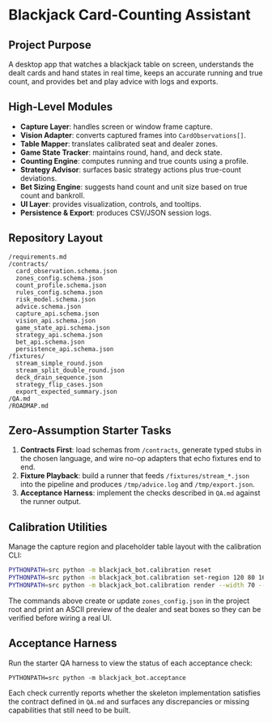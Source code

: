 # Blackjack Card-Counting Assistant

## Project Purpose
A desktop app that watches a blackjack table on screen, understands the dealt cards and hand states in real time, keeps an accurate running and true count, and provides bet and play advice with logs and exports.

## High-Level Modules
- **Capture Layer**: handles screen or window frame capture.
- **Vision Adapter**: converts captured frames into `CardObservations[]`.
- **Table Mapper**: translates calibrated seat and dealer zones.
- **Game State Tracker**: maintains round, hand, and deck state.
- **Counting Engine**: computes running and true counts using a profile.
- **Strategy Advisor**: surfaces basic strategy actions plus true-count deviations.
- **Bet Sizing Engine**: suggests hand count and unit size based on true count and bankroll.
- **UI Layer**: provides visualization, controls, and tooltips.
- **Persistence & Export**: produces CSV/JSON session logs.

## Repository Layout
```
/requirements.md
/contracts/
  card_observation.schema.json
  zones_config.schema.json
  count_profile.schema.json
  rules_config.schema.json
  risk_model.schema.json
  advice.schema.json
  capture_api.schema.json
  vision_api.schema.json
  game_state_api.schema.json
  strategy_api.schema.json
  bet_api.schema.json
  persistence_api.schema.json
/fixtures/
  stream_simple_round.json
  stream_split_double_round.json
  deck_drain_sequence.json
  strategy_flip_cases.json
  export_expected_summary.json
/QA.md
/ROADMAP.md
```

## Zero-Assumption Starter Tasks
1. **Contracts First**: load schemas from `/contracts`, generate typed stubs in the chosen language, and wire no-op adapters that echo fixtures end to end.
2. **Fixture Playback**: build a runner that feeds `/fixtures/stream_*.json` into the pipeline and produces `/tmp/advice.log` and `/tmp/export.json`.
3. **Acceptance Harness**: implement the checks described in `QA.md` against the runner output.

## Calibration Utilities

Manage the capture region and placeholder table layout with the calibration CLI:

```bash
PYTHONPATH=src python -m blackjack_bot.calibration reset
PYTHONPATH=src python -m blackjack_bot.calibration set-region 120 80 1600 900
PYTHONPATH=src python -m blackjack_bot.calibration render --width 70 --height 24
```

The commands above create or update `zones_config.json` in the project root and
print an ASCII preview of the dealer and seat boxes so they can be verified
before wiring a real UI.

## Acceptance Harness

Run the starter QA harness to view the status of each acceptance check:

```
PYTHONPATH=src python -m blackjack_bot.acceptance
```

Each check currently reports whether the skeleton implementation satisfies the
contract defined in `QA.md` and surfaces any discrepancies or missing
capabilities that still need to be built.
